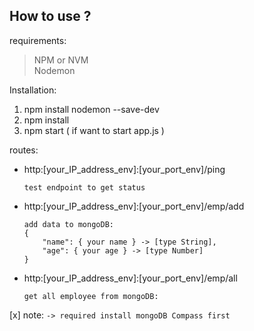 ## How to use ?

requirements: 
> NPM or NVM </br>
> Nodemon

Installation:</br>
1. npm install nodemon --save-dev
2. npm install
3. npm start ( if want to start app.js )

routes: </br>
* http:[your_IP_address_env]:[your_port_env]/ping
    ```
    test endpoint to get status 
    ```
* http:[your_IP_address_env]:[your_port_env]/emp/add
    ```
    add data to mongoDB: 
    {
        "name": { your name } -> [type String],
        "age": { your age } -> [type Number]
    }
    ```
* http:[your_IP_address_env]:[your_port_env]/emp/all
    ```
    get all employee from mongoDB:

    ```
[x] note: 
    ```
    -> required install mongoDB Compass first
    ```
